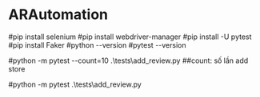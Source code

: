 # ARAutomation
<!-- Setting Selenium Python -->
#pip install selenium
#pip install webdriver-manager
#pip install -U pytest
#pip install Faker
#python --version
#pytest --version

<!-- Run -->

#python -m pytest --count=10 .\tests\add_review.py
##count: số lần add store

#python -m pytest .\tests\add_review.py

